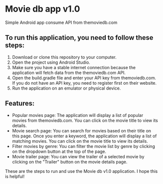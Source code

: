# Movie db app v1.0

Simple Android app consume API from themoviedb.com

## To run this application, you need to follow these steps:

1. Download or clone this repository to your computer.
2. Open the project using Android Studio.
3. Make sure you have a stable internet connection because the application will fetch data from the themoviedb.com API.
4. Open the build.gradle file and enter your API key from themoviedb.com. If you do not have an API key, you need to register first on their website.
5. Run the application on an emulator or physical device.

## Features:

* Popular movies page: The application will display a list of popular movies from themoviedb.com. You can click on the movie title to view its details.
* Movie search page: You can search for movies based on their title on this page. Once you enter a keyword, the application will display a list of matching movies. You can click on the movie title to view its details.
* Filter movies by genre: You can filter the movie list by genre by clicking on the dropdown button at the top of the page.
* Movie trailer page: You can view the trailer of a selected movie by clicking on the "Trailer" button on the movie details page.

These are the steps to run and use the Movie db v1.0 application. I hope this is helpful!
